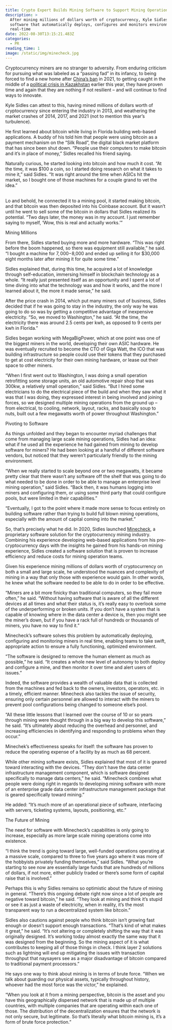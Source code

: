 ```yaml
---
title: Crypto Expert Builds Mining Software to Support Mining Operations
description: >
  After mining millions of dollars worth of cryptocurrency, Kyle Sidles builds
  software that automatically deploys, configures and monitors environment in
  real-time
date: 2022-08-30T13:15:21.483Z
categories:
  - PR
reading_time: 1
image: /static/img/minecheck.jpg
---
```

Cryptocurrency miners are no stranger to adversity. From enduring criticism for pursuing what was labeled as a “passing fad” in its infancy, to being forced to find a new home after [China’s ban](https://www.coindesk.com/learn/china-crypto-bans-a-complete-history/) in 2021, to getting caught in the middle of a [political crisis in Kazakhstan](https://www.coindesk.com/business/2022/01/06/kazakhstans-hashrate-drops-as-internet-blackout-persists-amid-nationwide-protests/) earlier this year, they have proven time and again that they are nothing if not resilient – and will continue to find ways to innovate.



Kyle Sidles can attest to this, having mined millions of dollars worth of cryptocurrency since entering the industry in 2013, and weathering the market crashes of 2014, 2017, and 2021 (not to mention this year’s turbulence).



He first learned about bitcoin while living in Florida building web-based applications. A buddy of his told him that people were using bitcoin as a payment mechanism on the “Silk Road”, the digital black market platform that has since been shut down. “People use their computers to make bitcoin and it’s in place of money,” Sidles recalled his friend saying.



Naturally curious, he started looking into bitcoin and how much it cost. “At the time, it was $100 a coin, so I started doing research on what it takes to mine it,” said Sidles. “It was right around the time when ASICs hit the market, so I bought one of those machines for a couple grand to vet the idea.”

\
Lo and behold, he connected it to a mining pool, it started making bitcoin, and that bitcoin was then deposited into his Coinbase account. But it wasn’t until he went to sell some of the bitcoin in dollars that Sidles realized its potential. “Two days later, the money was in my account. I just remember saying to myself, ‘Wow, this is real and actually works.’”



Mining Millions 



From there, Sidles started buying more and more hardware. “This was right before the boom happened, so there was equipment still available,” he said. “I bought a machine for $7,000-$8,000 and ended up selling it for $30,000 eight months later after mining it for quite some time.”



Sidles explained that, during this time, he acquired a lot of knowledge through self-education, immersing himself in blockchain technology as a whole. “It really just presented itself as an opportunity and I spent a lot of time diving into what the technology was and how it works, and the more I learned about it, the more it made sense,” he said.



After the price crash in 2014, which put many miners out of business, Sidles decided that if he was going to stay in the industry, the only way he was going to do so was by getting a competitive advantage of inexpensive electricity. “So, we moved to Washington,” he said. “At the time, the electricity there was around 2.5 cents per kwh, as opposed to 9 cents per kwh in Florida.”



Sidles began working with MegaBigPower, which at one point was one of the biggest miners in the world, developing their own ASIC hardware. He was eventually recruited to become the CTO of Giga Watt, the ICO that was building infrastructure so people could use their tokens that they purchased to get at cost electricity for their own mining hardware, or lease out their space to other miners.



“When I first went out to Washington, I was doing a small operation retrofitting some storage units, an old automotive repair shop that was 300kw, a relatively small operation,” said Sidles. “But I hired some electricians to do the electrical piece of the build and when they saw what it was that I was doing, they expressed interest in being involved and joining forces, so we designed multiple mining operations from the ground up – from electrical, to cooling, network, layout, racks, and basically soup to nuts, built out a few megawatts worth of power throughout Washington.”



Pivoting to Software



As things unfolded and they began to encounter myriad challenges that come from managing large scale mining operations, Sidles had an idea: what if he used all the experience he had gained from mining to develop software for miners? He had been looking at a handful of different software vendors, but noticed that they weren’t particularly friendly to the mining environment. 



“When we really started to scale beyond one or two megawatts, it became pretty clear that there wasn’t any software off the shelf that was going to do what needed to be done in order to be able to manage an enterprise level mining operation,” said Sidles. “Back then, it was humans logging into miners and configuring them, or using some third party that could configure pools, but were limited in their capabilities.”



“Eventually, I got to the point where it made more sense to focus entirely on building software rather than trying to build full blown mining operations, especially with the amount of capital coming into the market.”



So, that’s precisely what he did. In 2020, Sidles launched [Minecheck](https://www.minecheck.com/), a proprietary software solution for the cryptocurrency mining industry. Combining his experience developing web-based applications from his pre-cryptocurrency days with the insights he gained from his hands-on mining experience, Sidles created a software solution that is proven to increase efficiency and reduce costs for mining operation teams.



Given his experience mining millions of dollars worth of cryptocurrency on both a small and large scale, he understood the nuances and complexity of mining in a way that only those with experience would gain. In other words, he knew what the software needed to be able to do in order to be effective.



“Miners are a bit more finicky than traditional computers, so they fail more often,” he said. “Without having software that is aware of all the different devices at all times and what their status is, it’s really easy to overlook some of the underperforming or broken units. If you don’t have a system that is capable of knowing where in the data center a device is, then you might see the miner’s down, but if you have a rack full of hundreds or thousands of miners, you have no way to find it.”



Minecheck’s software solves this problem by automatically deploying, configuring and monitoring miners in real time, enabling teams to take swift, appropriate action to ensure a fully functioning, optimized environment. 



“The software is designed to remove the human element as much as possible,” he said. “It creates a whole new level of autonomy to both deploy and configure a mine, and then monitor it over time and alert users of issues.”



Indeed, the software provides a wealth of valuable data that is collected from the machines and fed back to the owners, investors, operators, etc. in a timely, efficient manner. Minecheck also tackles the issue of security, ensuring only certain personnel are allowed to interact with the miners to prevent pool configurations being changed to someone else’s pool.



“All these little lessons that I learned over the course of 10 or so years through mining were thought through in a big way to develop this software,” he said. “It’s ultimately about reducing the overhead and personnel, and increasing efficiencies in identifying and responding to problems when they occur.”



Minechek’s effectiveness speaks for itself: the software has proven to reduce the operating expense of a facility by as much as 68 percent.



While other mining software exists, Sidles explained that most of it is geared toward interacting with the devices. “They don’t have the data center infrastructure management component, which is software designed specifically to manage data centers,” he said. “Minecheck combines what people were doing right in regards to developing mining software with more of an enterprise grade data center infrastructure management package that is geared specifically toward mining.”



He added: “It’s much more of an operational piece of software, interfacing with servers, ticketing systems, layouts, positioning, etc.”



The Future of Mining



The need for software with Minecheck’s capabilities is only going to increase, especially as more large scale mining operations come into existence. 



“I think the trend is going toward large, well-funded operations operating at a massive scale, compared to three to five years ago where it was more of the hobbyists privately funding themselves,” said Sidles. “What you’re starting to see now are essentially large funds that are hundreds of millions of dollars, if not more, either publicly traded or there’s some form of capital raise that is involved.”



Perhaps this is why Sidles remains so optimistic about the future of mining in general. “There’s this ongoing debate right now since a lot of people are negative toward bitcoin,” he said. “They look at mining and think it’s stupid or see it as just a waste of electricity, when in reality, it’s the most transparent way to run a decentralized system like bitcoin.”



Sidles also cautions against people who think bitcoin isn’t growing fast enough or doesn’t support enough transactions. “That’s kind of what makes it great,” he said. “It’s not altering or completely shifting the way that it was originally designed. It’s working today almost exactly the same way that it was designed from the beginning. So the mining aspect of it is what contributes to keeping all of those things in check. I think layer 2 solutions such as lightning will end up mitigating the issues with transaction throughput that naysayers see as a major disadvantage of bitcoin compared to traditional payment processors.” 



He says one way to think about mining is in terms of brute force. “When we talk about guarding our physical assets, typically throughout history, whoever had the most force was the victor,” he explained. 



“When you look at it from a mining perspective, bitcoin is the asset and you have this geographically dispersed network that is made up of multiple countries, with multiple companies that are operating within each one of those. The distribution of the decentralization ensures that the network is not only secure, but legitimate. So that’s literally what bitcoin mining is, it’s a form of brute force protection.”
